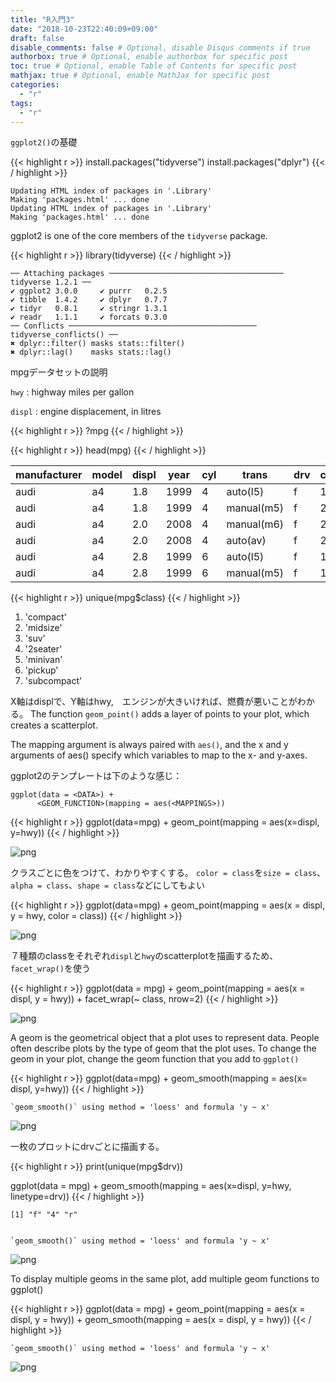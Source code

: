```yaml
---
title: "R入門3"
date: "2018-10-23T22:40:09+09:00"
draft: false
disable_comments: false # Optional, disable Disqus comments if true
authorbox: true # Optional, enable authorbox for specific post
toc: true # Optional, enable Table of Contents for specific post
mathjax: true # Optional, enable MathJax for specific post
categories:
  - "r"
tags:
  - "r"
---
```


`ggplot2()`の基礎

{{< highlight r >}}
install.packages("tidyverse")
install.packages("dplyr")
{{< / highlight >}}

    Updating HTML index of packages in '.Library'
    Making 'packages.html' ... done
    Updating HTML index of packages in '.Library'
    Making 'packages.html' ... done


ggplot2 is one of the core members of the `tidyverse` package.


{{< highlight r >}}
library(tidyverse)
{{< / highlight >}}

    ── Attaching packages ─────────────────────────────────────── tidyverse 1.2.1 ──
    ✔ ggplot2 3.0.0     ✔ purrr   0.2.5
    ✔ tibble  1.4.2     ✔ dplyr   0.7.7
    ✔ tidyr   0.8.1     ✔ stringr 1.3.1
    ✔ readr   1.1.1     ✔ forcats 0.3.0
    ── Conflicts ────────────────────────────────────────── tidyverse_conflicts() ──
    ✖ dplyr::filter() masks stats::filter()
    ✖ dplyr::lag()    masks stats::lag()


mpgデータセットの説明

`hwy` : highway miles per gallon

`displ` : engine displacement, in litres


{{< highlight r >}}
?mpg
{{< / highlight >}}


{{< highlight r >}}
head(mpg)
{{< / highlight >}}


<table>
<thead><tr><th scope=col>manufacturer</th><th scope=col>model</th><th scope=col>displ</th><th scope=col>year</th><th scope=col>cyl</th><th scope=col>trans</th><th scope=col>drv</th><th scope=col>cty</th><th scope=col>hwy</th><th scope=col>fl</th><th scope=col>class</th></tr></thead>
<tbody>
	<tr><td>audi      </td><td>a4        </td><td>1.8       </td><td>1999      </td><td>4         </td><td>auto(l5)  </td><td>f         </td><td>18        </td><td>29        </td><td>p         </td><td>compact   </td></tr>
	<tr><td>audi      </td><td>a4        </td><td>1.8       </td><td>1999      </td><td>4         </td><td>manual(m5)</td><td>f         </td><td>21        </td><td>29        </td><td>p         </td><td>compact   </td></tr>
	<tr><td>audi      </td><td>a4        </td><td>2.0       </td><td>2008      </td><td>4         </td><td>manual(m6)</td><td>f         </td><td>20        </td><td>31        </td><td>p         </td><td>compact   </td></tr>
	<tr><td>audi      </td><td>a4        </td><td>2.0       </td><td>2008      </td><td>4         </td><td>auto(av)  </td><td>f         </td><td>21        </td><td>30        </td><td>p         </td><td>compact   </td></tr>
	<tr><td>audi      </td><td>a4        </td><td>2.8       </td><td>1999      </td><td>6         </td><td>auto(l5)  </td><td>f         </td><td>16        </td><td>26        </td><td>p         </td><td>compact   </td></tr>
	<tr><td>audi      </td><td>a4        </td><td>2.8       </td><td>1999      </td><td>6         </td><td>manual(m5)</td><td>f         </td><td>18        </td><td>26        </td><td>p         </td><td>compact   </td></tr>
</tbody>
</table>




{{< highlight r >}}
unique(mpg$class)
{{< / highlight >}}


<ol class=list-inline>
	<li>'compact'</li>
	<li>'midsize'</li>
	<li>'suv'</li>
	<li>'2seater'</li>
	<li>'minivan'</li>
	<li>'pickup'</li>
	<li>'subcompact'</li>
</ol>



X軸はdisplで、Y軸はhwy,　エンジンが大きいければ、燃費が悪いことがわかる。
The function `geom_point()` adds a layer of points to your plot, which creates a scatterplot.

The mapping argument is always paired with `aes()`, and the x and y arguments of aes() specify which variables to map to the x- and y-axes.

ggplot2のテンプレートは下のような感じ：

```
ggplot(data = <DATA>) +
      <GEOM_FUNCTION>(mapping = aes(<MAPPINGS>))
```


{{< highlight r >}}
ggplot(data=mpg) +
    geom_point(mapping = aes(x=displ, y=hwy))
{{< / highlight >}}


![png](../../r_tutorial_3/output_8_1.png)

クラスごとに色をつけて、わかりやすくする。 `color = class`を`size = class`、`alpha = class`、`shape = class`などにしてもよい

{{< highlight r >}}
ggplot(data=mpg) +
    geom_point(mapping = aes(x = displ, y = hwy, color = class))
{{< / highlight >}}


![png](../../r_tutorial_3/output_10_1.png)

７種類のclassをそれぞれ`displ`と`hwy`のscatterplotを描画するため、`facet_wrap()`を使う

{{< highlight r >}}
ggplot(data = mpg) +
    geom_point(mapping = aes(x = displ, y = hwy)) +
    facet_wrap(~ class, nrow=2)
{{< / highlight >}}

![png](../../r_tutorial_3/output_12_1.png)

A geom is the geometrical object that a plot uses to represent data. People often describe plots by the type of geom that the plot uses. To change the geom in your plot, change the geom function that you add to `ggplot()`


{{< highlight r >}}
ggplot(data=mpg) +
  geom_smooth(mapping = aes(x= displ, y=hwy))
{{< / highlight >}}

    `geom_smooth()` using method = 'loess' and formula 'y ~ x'


![png](../../r_tutorial_3/output_14_2.png)


一枚のプロットにdrvごとに描画する。


{{< highlight r >}}
print(unique(mpg$drv))

ggplot(data = mpg) +
  geom_smooth(mapping = aes(x=displ, y=hwy, linetype=drv))
{{< / highlight >}}

    [1] "f" "4" "r"


    `geom_smooth()` using method = 'loess' and formula 'y ~ x'


![png](../../r_tutorial_3/output_16_3.png)


To display multiple geoms in the same plot, add multiple geom functions to ggplot()


{{< highlight r >}}
ggplot(data = mpg) +
  geom_point(mapping = aes(x = displ, y = hwy)) +
  geom_smooth(mapping = aes(x = displ, y = hwy))
{{< / highlight >}}

    `geom_smooth()` using method = 'loess' and formula 'y ~ x'



![png](../../r_tutorial_3/output_18_2.png)


